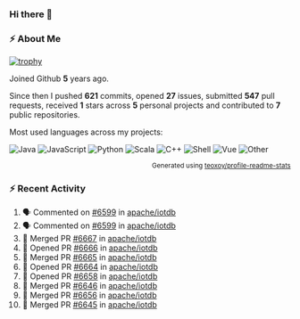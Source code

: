 ### Hi there 👋

### :zap: About Me

[![trophy](https://github-profile-trophy.vercel.app/?username=HTHou&theme=onedark)](https://github.com/ryo-ma/github-profile-trophy)
   
Joined Github **5** years ago.

Since then I pushed **621** commits, opened **27** issues, submitted **547** pull requests, received **1** stars across **5** personal projects and contributed to **7** public repositories.

Most used languages across my projects:

![Java](https://img.shields.io/static/v1?style=flat-square&label=%E2%A0%80&color=555&labelColor=%23b07219&message=Java%EF%B8%B194.4%25)
![JavaScript](https://img.shields.io/static/v1?style=flat-square&label=%E2%A0%80&color=555&labelColor=%23f1e05a&message=JavaScript%EF%B8%B11.4%25)
![Python](https://img.shields.io/static/v1?style=flat-square&label=%E2%A0%80&color=555&labelColor=%233572A5&message=Python%EF%B8%B10.7%25)
![Scala](https://img.shields.io/static/v1?style=flat-square&label=%E2%A0%80&color=555&labelColor=%23c22d40&message=Scala%EF%B8%B10.6%25)
![C++](https://img.shields.io/static/v1?style=flat-square&label=%E2%A0%80&color=555&labelColor=%23f34b7d&message=C%2B%2B%EF%B8%B10.6%25)
![Shell](https://img.shields.io/static/v1?style=flat-square&label=%E2%A0%80&color=555&labelColor=%2389e051&message=Shell%EF%B8%B10.4%25)
![Vue](https://img.shields.io/static/v1?style=flat-square&label=%E2%A0%80&color=555&labelColor=%2341b883&message=Vue%EF%B8%B10.3%25)
![Other](https://img.shields.io/static/v1?style=flat-square&label=%E2%A0%80&color=555&labelColor=%23ededed&message=Other%EF%B8%B11.2%25)

<p align="right"><sub>Generated using <a href="https://github.com/marketplace/actions/profile-readme-stats">teoxoy/profile-readme-stats</a></sub></p>


<!--![](https://github.com/HTHou/HTHou/blob/output/github-contribution-grid-snake.svg)-->

<!--![Haonan Hou's github stats](https://github-readme-stats.vercel.app/api?username=HTHou&count_private=true&show_icons=true&theme=onedark)-->

<!--![Haonan Hou's wakatime stats](https://github-readme-stats.vercel.app/api/wakatime?username=HTHou&layout=compact&theme=onedark)-->

<!--![Top Langs](https://github-readme-stats.vercel.app/api/top-langs/?username=HTHou&theme=onedark&layout=compact)-->

### :zap: Recent Activity
<!--START_SECTION:activity-->
1. 🗣 Commented on [#6599](https://github.com/apache/iotdb/issues/6599) in [apache/iotdb](https://github.com/apache/iotdb)
2. 🗣 Commented on [#6599](https://github.com/apache/iotdb/issues/6599) in [apache/iotdb](https://github.com/apache/iotdb)
3. 🎉 Merged PR [#6667](https://github.com/apache/iotdb/pull/6667) in [apache/iotdb](https://github.com/apache/iotdb)
4. 💪 Opened PR [#6666](https://github.com/apache/iotdb/pull/6666) in [apache/iotdb](https://github.com/apache/iotdb)
5. 🎉 Merged PR [#6665](https://github.com/apache/iotdb/pull/6665) in [apache/iotdb](https://github.com/apache/iotdb)
6. 💪 Opened PR [#6664](https://github.com/apache/iotdb/pull/6664) in [apache/iotdb](https://github.com/apache/iotdb)
7. 💪 Opened PR [#6658](https://github.com/apache/iotdb/pull/6658) in [apache/iotdb](https://github.com/apache/iotdb)
8. 🎉 Merged PR [#6646](https://github.com/apache/iotdb/pull/6646) in [apache/iotdb](https://github.com/apache/iotdb)
9. 🎉 Merged PR [#6656](https://github.com/apache/iotdb/pull/6656) in [apache/iotdb](https://github.com/apache/iotdb)
10. 🎉 Merged PR [#6645](https://github.com/apache/iotdb/pull/6645) in [apache/iotdb](https://github.com/apache/iotdb)
<!--END_SECTION:activity-->

<!--
**HTHou/HTHou** is a ✨ _special_ ✨ repository because its `README.md` (this file) appears on your GitHub profile.

Here are some ideas to get you started:

- 🔭 I’m currently working on ...
- 🌱 I’m currently learning ...
- 👯 I’m looking to collaborate on ...
- 🤔 I’m looking for help with ...
- 💬 Ask me about ...
- 📫 How to reach me: ...
- 😄 Pronouns: ...
- ⚡ Fun fact: ...
-->
